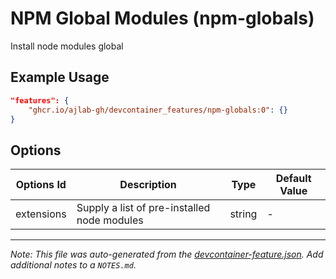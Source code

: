 
# NPM Global Modules (npm-globals)

Install node modules global

## Example Usage

```json
"features": {
    "ghcr.io/ajlab-gh/devcontainer_features/npm-globals:0": {}
}
```

## Options

| Options Id | Description | Type | Default Value |
|-----|-----|-----|-----|
| extensions | Supply a list of pre-installed node modules | string | - |



---

_Note: This file was auto-generated from the [devcontainer-feature.json](https://github.com/ajlab-gh/devcontainer_features/blob/main/src/npm-globals/devcontainer-feature.json).  Add additional notes to a `NOTES.md`._
